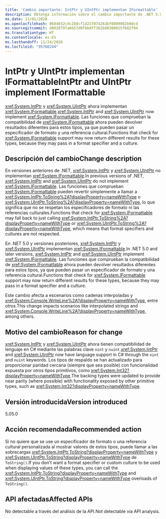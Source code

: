 ```yaml
---
title: 'Cambio importante: IntPtr y UIntPtr implementan IFormattable'
description: Obtenga información sobre el cambio importante de .NET 5.0 en las bibliotecas básicas de .NET, donde IntPtr y UIntPtr implementan ahora IFormattable.
ms.date: 11/01/2020
ms.openlocfilehash: 0684652cdc2b8cf1d237074263bf0809082b0dcd
ms.sourcegitcommit: d8020797a6657d0fbbdff362b80300815f682f94
ms.translationtype: HT
ms.contentlocale: es-ES
ms.lasthandoff: 11/24/2020
ms.locfileid: "95760244"
---
```

# <a name="intptr-and-uintptr-implement-iformattable"></a><span data-ttu-id="c5dd2-103">IntPtr y UIntPtr implementan IFormattable</span><span class="sxs-lookup"><span data-stu-id="c5dd2-103">IntPtr and UIntPtr implement IFormattable</span></span>

<span data-ttu-id="c5dd2-104"><xref:System.IntPtr> y <xref:System.UIntPtr> ahora implementan <xref:System.IFormattable>.</span><span class="sxs-lookup"><span data-stu-id="c5dd2-104"><xref:System.IntPtr> and <xref:System.UIntPtr> now implement <xref:System.IFormattable>.</span></span> <span data-ttu-id="c5dd2-105">Las funciones que comprueban la compatibilidad de <xref:System.IFormattable> ahora pueden devolver resultados diferentes para estos tipos, ya que pueden pasar un especificador de formato y una referencia cultural.</span><span class="sxs-lookup"><span data-stu-id="c5dd2-105">Functions that check for <xref:System.IFormattable> support may now return different results for these types, because they may pass in a format specifier and a culture.</span></span>

## <a name="change-description"></a><span data-ttu-id="c5dd2-106">Descripción del cambio</span><span class="sxs-lookup"><span data-stu-id="c5dd2-106">Change description</span></span>

<span data-ttu-id="c5dd2-107">En versiones anteriores de .NET, <xref:System.IntPtr> y <xref:System.UIntPtr> no implementan <xref:System.IFormattable>.</span><span class="sxs-lookup"><span data-stu-id="c5dd2-107">In previous versions of .NET, <xref:System.IntPtr> and <xref:System.UIntPtr> do not implement <xref:System.IFormattable>.</span></span> <span data-ttu-id="c5dd2-108">Las funciones que comprueban <xref:System.IFormattable> pueden revertir simplemente a llamar a <xref:System.IntPtr.ToString%2A?displayProperty=nameWithType> o <xref:System.UIntPtr.ToString%2A?displayProperty=nameWithType>, lo que significa que no se respetan los especificadores de formato ni las referencias culturales.</span><span class="sxs-lookup"><span data-stu-id="c5dd2-108">Functions that check for <xref:System.IFormattable> may fall back to just calling <xref:System.IntPtr.ToString%2A?displayProperty=nameWithType> or <xref:System.UIntPtr.ToString%2A?displayProperty=nameWithType>, which means that format specifiers and cultures are not respected.</span></span>

<span data-ttu-id="c5dd2-109">En .NET 5.0 y versiones posteriores, <xref:System.IntPtr> y <xref:System.UIntPtr> implementan <xref:System.IFormattable>.</span><span class="sxs-lookup"><span data-stu-id="c5dd2-109">In .NET 5.0 and later versions, <xref:System.IntPtr> and <xref:System.UIntPtr> implement <xref:System.IFormattable>.</span></span> <span data-ttu-id="c5dd2-110">Las funciones que comprueban la compatibilidad de <xref:System.IFormattable> ahora pueden devolver resultados diferentes para estos tipos, ya que pueden pasar un especificador de formato y una referencia cultural.</span><span class="sxs-lookup"><span data-stu-id="c5dd2-110">Functions that check for <xref:System.IFormattable> support may now return different results for these types, because they may pass in a format specifier and a culture.</span></span>

<span data-ttu-id="c5dd2-111">Este cambio afecta a escenarios como cadenas interpoladas y <xref:System.Console.WriteLine%2A?displayProperty=nameWithType>, entre otros.</span><span class="sxs-lookup"><span data-stu-id="c5dd2-111">This change impacts scenarios like interpolated strings and <xref:System.Console.WriteLine%2A?displayProperty=nameWithType>, among others.</span></span>

## <a name="reason-for-change"></a><span data-ttu-id="c5dd2-112">Motivo del cambio</span><span class="sxs-lookup"><span data-stu-id="c5dd2-112">Reason for change</span></span>

<span data-ttu-id="c5dd2-113"><xref:System.IntPtr> y <xref:System.UIntPtr> ahora tienen compatibilidad de lenguaje en C# mediante las palabras clave `nint` y `nuint`.</span><span class="sxs-lookup"><span data-stu-id="c5dd2-113"><xref:System.IntPtr> and <xref:System.UIntPtr> now have language support in C# through the `nint` and `nuint` keywords.</span></span> <span data-ttu-id="c5dd2-114">Los tipos de respaldo se han actualizado para proporcionar paridad cercana (siempre que sea posible) con funcionalidad expuesta por otros tipos primitivos, como <xref:System.Int32?displayProperty=nameWithType>.</span><span class="sxs-lookup"><span data-stu-id="c5dd2-114">The backing types were updated to provide near parity (where possible) with functionality exposed by other primitive types, such as <xref:System.Int32?displayProperty=nameWithType>.</span></span>

## <a name="version-introduced"></a><span data-ttu-id="c5dd2-115">Versión introducida</span><span class="sxs-lookup"><span data-stu-id="c5dd2-115">Version introduced</span></span>

<span data-ttu-id="c5dd2-116">5.0</span><span class="sxs-lookup"><span data-stu-id="c5dd2-116">5.0</span></span>

## <a name="recommended-action"></a><span data-ttu-id="c5dd2-117">Acción recomendada</span><span class="sxs-lookup"><span data-stu-id="c5dd2-117">Recommended action</span></span>

<span data-ttu-id="c5dd2-118">Si no quiere que se use un especificador de formato o una referencia cultural personalizada al mostrar valores de estos tipos, puede llamar a las sobrecargas <xref:System.IntPtr.ToString?displayProperty=nameWithType> y <xref:System.UIntPtr.ToString?displayProperty=nameWithType> de `ToString()`.</span><span class="sxs-lookup"><span data-stu-id="c5dd2-118">If you don't want a format specifier or custom culture to be used when displaying values of these types, you can call the <xref:System.IntPtr.ToString?displayProperty=nameWithType> and <xref:System.UIntPtr.ToString?displayProperty=nameWithType> overloads of `ToString()`.</span></span>

## <a name="affected-apis"></a><span data-ttu-id="c5dd2-119">API afectadas</span><span class="sxs-lookup"><span data-stu-id="c5dd2-119">Affected APIs</span></span>

<span data-ttu-id="c5dd2-120">No detectable a través del análisis de la API.</span><span class="sxs-lookup"><span data-stu-id="c5dd2-120">Not detectable via API analysis.</span></span>

<!--

### Category

Core .NET libraries

### Affected APIs

Not detectable via API analysis.

-->
